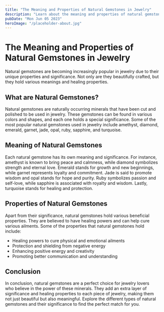 ```yaml
---
title: "The Meaning and Properties of Natural Gemstones in Jewelry"
description: "Learn about the meaning and properties of natural gemstones in jewelry. Explore the different types of natural gemstones and their significance."
pubDate: "Mon Jun 05 2023"
heroImage: "/placeholder-about.jpg"
---
```


# The Meaning and Properties of Natural Gemstones in Jewelry

Natural gemstones are becoming increasingly popular in jewelry due to their unique properties and significance. Not only are they beautifully crafted, but they hold various meanings and healing properties.

## What are Natural Gemstones?

Natural gemstones are naturally occurring minerals that have been cut and polished to be used in jewelry. These gemstones can be found in various colors and shapes, and each one holds a special significance. Some of the most popular natural gemstones used in jewelry include amethyst, diamond, emerald, garnet, jade, opal, ruby, sapphire, and turquoise.

## Meaning of Natural Gemstones

Each natural gemstone has its own meaning and significance. For instance, amethyst is known to bring peace and calmness, while diamond symbolizes strength and eternal love. Emerald stands for growth and new beginnings, while garnet represents loyalty and commitment. Jade is said to promote wisdom and opal stands for hope and purity. Ruby symbolizes passion and self-love, while sapphire is associated with royalty and wisdom. Lastly, turquoise stands for healing and protection.

## Properties of Natural Gemstones

Apart from their significance, natural gemstones hold various beneficial properties. They are believed to have healing powers and can help cure various ailments. Some of the properties that natural gemstones hold include:

- Healing powers to cure physical and emotional ailments
- Protection and shielding from negative energy
- Enhancing positive energy and creativity
- Promoting better communication and understanding

## Conclusion

In conclusion, natural gemstones are a perfect choice for jewelry lovers who believe in the power of these minerals. They add an extra layer of significance and healing properties to each piece of jewelry, making them not just beautiful but also meaningful. Explore the different types of natural gemstones and their significance to find the perfect match for you.